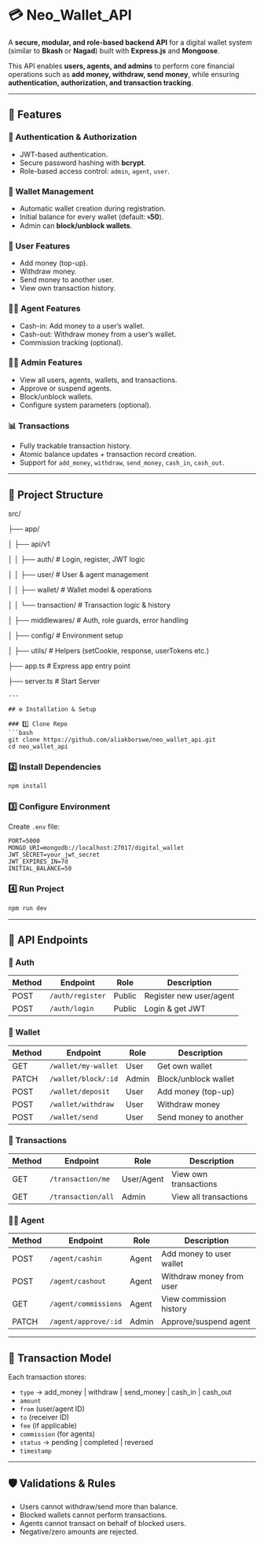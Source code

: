 # 💳 Neo_Wallet_API

A **secure, modular, and role-based backend API** for a digital wallet system (similar to **Bkash** or **Nagad**) built with **Express.js** and **Mongoose**.

This API enables **users, agents, and admins** to perform core financial operations such as **add money, withdraw, send money**, while ensuring **authentication, authorization, and transaction tracking**.

---

## 🚀 Features

### 🔐 Authentication & Authorization

- JWT-based authentication.
- Secure password hashing with **bcrypt**.
- Role-based access control: `admin`, `agent`, `user`.

### 🏦 Wallet Management

- Automatic wallet creation during registration.
- Initial balance for every wallet (default: **৳50**).
- Admin can **block/unblock wallets**.

### 💸 User Features

- Add money (top-up).
- Withdraw money.
- Send money to another user.
- View own transaction history.

### 🧑‍💼 Agent Features

- Cash-in: Add money to a user’s wallet.
- Cash-out: Withdraw money from a user’s wallet.
- Commission tracking (optional).

### 👨‍💻 Admin Features

- View all users, agents, wallets, and transactions.
- Approve or suspend agents.
- Block/unblock wallets.
- Configure system parameters (optional).

### 📊 Transactions

- Fully trackable transaction history.
- Atomic balance updates + transaction record creation.
- Support for `add_money`, `withdraw`, `send_money`, `cash_in`, `cash_out`.

---

## 📁 Project Structure

src/

├── app/

│ ├── api/v1

│ │ ├── auth/ # Login, register, JWT logic

│ │ ├── user/ # User & agent management

│ │ ├── wallet/ # Wallet model & operations

│ │ └── transaction/ # Transaction logic & history

│ ├── middlewares/ # Auth, role guards, error handling

│ ├── config/ # Environment setup

│ ├── utils/ # Helpers (setCookie, response, userTokens etc.)

├── app.ts # Express app entry point

├── server.ts # Start Server

````
---

## ⚙️ Installation & Setup

### 1️⃣ Clone Repo
```bash
git clone https://github.com/aliakborswe/neo_wallet_api.git
cd neo_wallet_api

````

### 2️⃣ Install Dependencies

```bash
npm install

```

### 3️⃣ Configure Environment

Create `.env` file:

```
PORT=5000
MONGO_URI=mongodb://localhost:27017/digital_wallet
JWT_SECRET=your_jwt_secret
JWT_EXPIRES_IN=7d
INITIAL_BALANCE=50

```

### 4️⃣ Run Project

```bash
npm run dev

```

---

## 📌 API Endpoints

### 🔐 Auth

| Method | Endpoint         | Role   | Description             |
| ------ | ---------------- | ------ | ----------------------- |
| POST   | `/auth/register` | Public | Register new user/agent |
| POST   | `/auth/login`    | Public | Login & get JWT         |

### 🏦 Wallet

| Method | Endpoint            | Role  | Description           |
| ------ | ------------------- | ----- | --------------------- |
| GET    | `/wallet/my-wallet` | User  | Get own wallet        |
| PATCH  | `/wallet/block/:id` | Admin | Block/unblock wallet  |
| POST   | `/wallet/deposit`   | User  | Add money (top-up)    |
| POST   | `/wallet/withdraw`  | User  | Withdraw money        |
| POST   | `/wallet/send`      | User  | Send money to another |

### 💸 Transactions

| Method | Endpoint           | Role       | Description           |
| ------ | ------------------ | ---------- | --------------------- |
| GET    | `/transaction/me`  | User/Agent | View own transactions |
| GET    | `/transaction/all` | Admin      | View all transactions |

### 🧑‍💼 Agent

| Method | Endpoint             | Role  | Description              |
| ------ | -------------------- | ----- | ------------------------ |
| POST   | `/agent/cashin`      | Agent | Add money to user wallet |
| POST   | `/agent/cashout`     | Agent | Withdraw money from user |
| GET    | `/agent/commissions` | Agent | View commission history  |
| PATCH  | `/agent/approve/:id` | Admin | Approve/suspend agent    |

---

## 🔁 Transaction Model

Each transaction stores:

- `type` → add_money | withdraw | send_money | cash_in | cash_out
- `amount`
- `from` (user/agent ID)
- `to` (receiver ID)
- `fee` (if applicable)
- `commission` (for agents)
- `status` → pending | completed | reversed
- `timestamp`

---

## 🛡️ Validations & Rules

- Users cannot withdraw/send more than balance.
- Blocked wallets cannot perform transactions.
- Agents cannot transact on behalf of blocked users.
- Negative/zero amounts are rejected.
